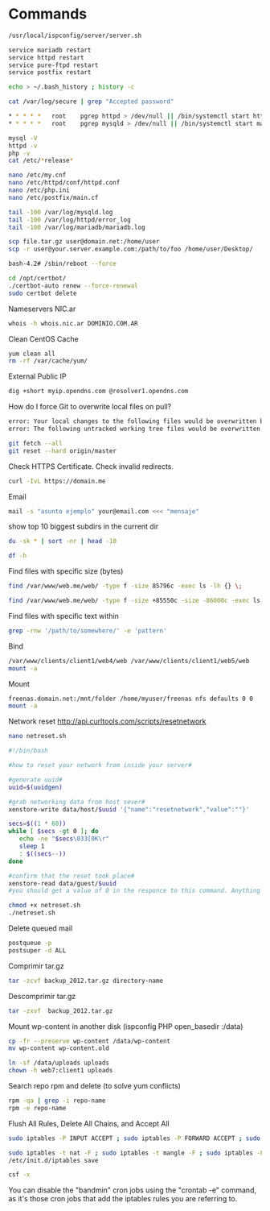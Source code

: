 Commands
========
```sh
/usr/local/ispconfig/server/server.sh

service mariadb restart
service httpd restart
service pure-ftpd restart
service postfix restart

echo > ~/.bash_history ; history -c

cat /var/log/secure | grep "Accepted password"

* * * * *   root    pgrep httpd > /dev/null || /bin/systemctl start httpd.service
* * * * *   root    pgrep mysqld > /dev/null || /bin/systemctl start mariadb.service

mysql -V
httpd -v
php -v
cat /etc/*release*

nano /etc/my.cnf
nano /etc/httpd/conf/httpd.conf
nano /etc/php.ini
nano /etc/postfix/main.cf

tail -100 /var/log/mysqld.log
tail -100 /var/log/httpd/error_log
tail -100 /var/log/mariadb/mariadb.log

scp file.tar.gz user@domain.net:/home/user
scp -r user@your.server.example.com:/path/to/foo /home/user/Desktop/

bash-4.2# /sbin/reboot --force

cd /opt/certbot/
./certbot-auto renew --force-renewal
sudo certbot delete
```

Nameservers NIC.ar
```sh
whois -h whois.nic.ar DOMINIO.COM.AR

```

Clean CentOS Cache
```sh
yum clean all
rm -rf /var/cache/yum/
```

External Public IP
```sh
dig +short myip.opendns.com @resolver1.opendns.com
```

How do I force Git to overwrite local files on pull?
```sh
error: Your local changes to the following files would be overwritten by merge:
error: The following untracked working tree files would be overwritten by merge:

git fetch --all
git reset --hard origin/master
```

Check HTTPS Certificate. Check invalid redirects.
```sh
curl -IvL https://domain.me
```

Email
```sh
mail -s "asunto ejemplo" your@email.com <<< "mensaje"
```

show top 10 biggest subdirs in the current dir

```sh
du -sk * | sort -nr | head -10

df -h
```

Find files with specific size (bytes)
```sh
find /var/www/web.me/web/ -type f -size 85796c -exec ls -lh {} \;
```
```sh
find /var/www/web.me/web/ -type f -size +85550c -size -86000c -exec ls -lh {} \;
```

Find files with specific text within
```sh
grep -rnw '/path/to/somewhere/' -e 'pattern'
```

Bind
```sh
/var/www/clients/client1/web4/web /var/www/clients/client1/web5/web    none    bind,nobootwait,_netdev    0 0
mount -a
```

Mount
```sh
freenas.domain.net:/mnt/folder /home/myuser/freenas nfs defaults 0 0
mount -a
```

Network reset
http://api.curltools.com/scripts/resetnetwork
```sh
nano netreset.sh
```
```sh
#!/bin/bash

#how to reset your network from inside your server#

#generate uuid#
uuid=$(uuidgen)

#grab networking data from host sever#
xenstore-write data/host/$uuid '{"name":"resetnetwork","value":""}'

secs=$((1 * 60))
while [ $secs -gt 0 ]; do
   echo -ne "$secs\033[0K\r"
   sleep 1
   : $((secs--))
done

#confirm that the reset took place#
xenstore-read data/guest/$uuid
#you should get a value of 0 in the responce to this command. Anything else means something is still wrong with nova-agent.#
```
```sh
chmod +x netreset.sh
./netreset.sh
```

Delete queued mail
```sh
postqueue -p
postsuper -d ALL
```

Comprimir tar.gz
```sh
tar -zcvf backup_2012.tar.gz directory-name
```

Descomprimir tar.gz
```sh
tar -zxvf  backup_2012.tar.gz
```

Mount wp-content in another disk (ispconfig PHP open_basedir :/data)
```sh
cp -fr --preserve wp-content /data/wp-content
mv wp-content wp-content.old

ln -sf /data/uploads uploads
chown -h web7:client1 uploads
```

Search repo rpm and delete (to solve yum conflicts)
```sh
rpm -qa | grep -i repo-name
rpm -e repo-name
```

Flush All Rules, Delete All Chains, and Accept All
```sh
sudo iptables -P INPUT ACCEPT ; sudo iptables -P FORWARD ACCEPT ; sudo iptables -P OUTPUT ACCEPT

sudo iptables -t nat -F ; sudo iptables -t mangle -F ; sudo iptables -F ; sudo iptables -X ;
/etc/init.d/iptables save

csf -x
```
You can disable the "bandmin" cron jobs using the "crontab -e" command, as it's those cron jobs that add the iptables rules you are referring to. 
